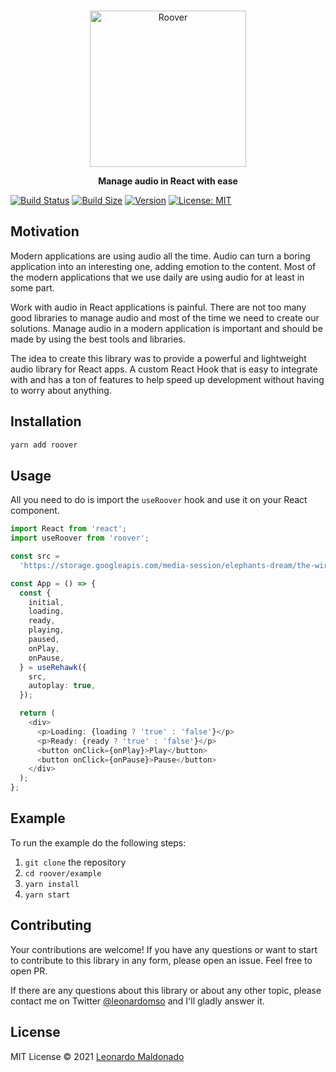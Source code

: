 <br>
<p align="center">
<a href="https://github.com/leonardomso/roover">
<img src="https://i.imgur.com/sHCo4D0.png" alt="Roover" height="250" width="250"/>
</a>
</p>

<p align="center">
<b>Manage audio in React with ease</b>
</p>

[![Build Status](https://img.shields.io/github/workflow/status/leonardomso/roover/CI?style=flat&colorA=000000&colorB=000000)](https://github.com/leonardomso/roover/actions?query=workflow%3ALint)
[![Build Size](https://img.shields.io/bundlephobia/min/roover?label=bundle%20size&style=flat&colorA=000000&colorB=000000)](https://bundlephobia.com/result?p=roover)
[![Version](https://img.shields.io/npm/v/roover?style=flat&colorA=000000&colorB=000000)](https://www.npmjs.com/package/roover)
[![License: MIT](https://img.shields.io/badge/License-MIT-yellow.svg?style=flat&colorA=000000&colorB=000000)](https://opensource.org/licenses/MIT)

## Motivation

Modern applications are using audio all the time. Audio can turn a boring application into an interesting one, adding emotion to the content. Most of the modern applications that we use daily are using audio for at least in some part.

Work with audio in React applications is painful. There are not too many good libraries to manage audio and most of the time we need to create our solutions. Manage audio in a modern application is important and should be made by using the best tools and libraries.

The idea to create this library was to provide a powerful and lightweight audio library for React apps. A custom React Hook that is easy to integrate with and has a ton of features to help speed up development without having to worry about anything.

## Installation

```bash
yarn add roover
```

## Usage

All you need to do is import the `useRoover` hook and use it on your React component.

```typescript
import React from 'react';
import useRoover from 'roover';

const src =
  'https://storage.googleapis.com/media-session/elephants-dream/the-wires.mp3';

const App = () => {
  const {
    initial,
    loading,
    ready,
    playing,
    paused,
    onPlay,
    onPause,
  } = useRehawk({
    src,
    autoplay: true,
  });

  return (
    <div>
      <p>Loading: {loading ? 'true' : 'false'}</p>
      <p>Ready: {ready ? 'true' : 'false'}</p>
      <button onClick={onPlay}>Play</button>
      <button onClick={onPause}>Pause</button>
    </div>
  );
};
```

## Example

To run the example do the following steps:

1. `git clone` the repository
2. `cd roover/example`
3. `yarn install`
4. `yarn start`

## Contributing

Your contributions are welcome! If you have any questions or want to start to contribute to this library in any form, please open an issue. Feel free to open PR.

If there are any questions about this library or about any other topic, please contact me on Twitter [@leonardomso](https://twitter.com/leonardomso) and I'll gladly answer it.

## License

MIT License © 2021 [Leonardo Maldonado](https://github.com/leonardomso)
